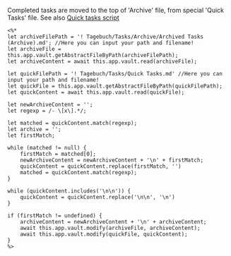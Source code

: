 Completed tasks are moved to the top of 'Archive' file, from special 'Quick Tasks' file. See also [Quick tasks script](https://github.com/siebentod/obsidian-snippets/blob/main/(Templater)%20Add%20New%20Task%20To%20'Quick%20Tasks'%20File.md)

```
<%*
let archiveFilePath = '! Tagebuch/Tasks/Archive/Archived Tasks (Archive).md'; //Here you can input your path and filename!
let archiveFile = this.app.vault.getAbstractFileByPath(archiveFilePath);
let archiveContent = await this.app.vault.read(archiveFile);

let quickFilePath = '! Tagebuch/Tasks/Quick Tasks.md' //Here you can input your path and filename!
let quickFile = this.app.vault.getAbstractFileByPath(quickFilePath);
let quickContent = await this.app.vault.read(quickFile);

let newArchiveContent = '';
let regexp = /- \[x\].*/;

let matched = quickContent.match(regexp);
let archive = '';
let firstMatch;

while (matched != null) {
    firstMatch = matched[0];
    newArchiveContent = newArchiveContent + '\n' + firstMatch;
    quickContent = quickContent.replace(firstMatch, '')
    matched = quickContent.match(regexp);
}

while (quickContent.includes('\n\n')) {
	quickContent = quickContent.replace('\n\n', '\n')
}

if (firstMatch != undefined) {
	archiveContent = newArchiveContent + '\n' + archiveContent;
	await this.app.vault.modify(archiveFile, archiveContent);
	await this.app.vault.modify(quickFile, quickContent);
}
%>
```

